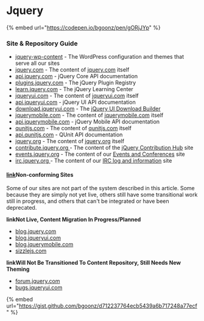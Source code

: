 # Jquery

{% embed url="https://codepen.io/bgoonz/pen/gORjJYp" %}

### Site & Repository Guide

-   [jquery-wp-content](https://github.com/jquery/jquery-wp-content/) - The WordPress configuration and themes that serve all our sites
-   [jquery.com](https://github.com/jquery/jquery.com/) - The content of [jquery.com](http://jquery.com) itself
-   [api.jquery.com](https://github.com/jquery/api.jquery.com/) - jQuery Core API documentation
-   [plugins.jquery.com](https://github.com/jquery/jquery.com/) - The jQuery Plugin Registry
-   [learn.jquery.com](https://github.com/jquery/learn.jquery.com/) - The jQuery Learning Center
-   [jqueryui.com](https://github.com/jquery/jqueryui.com/) - The content of [jqueryui.com](http://jqueryui.com) itself
-   [api.jqueryui.com](https://github.com/jquery/api.jqueryui.com/) - jQuery UI API documentation
-   [download.jqueryui.com](https://github.com/jquery/download.jqueryui.com/) - The [jQuery UI Download Builder](http://download.jqueryui.com)
-   [jquerymobile.com](https://github.com/jquery/jquerymobile.com/) - The content of [jquerymobile.com](http://jquerymobile.com) itself
-   [api.jquerymobile.com](https://github.com/jquery/api.jquerymobile.com/) - jQuery Mobile API documentation
-   [qunitjs.com](https://github.com/jquery/qunitjs.com/) - The content of [qunitjs.com](http://qunitjs.com) itself
-   [api.qunitjs.com](https://github.com/jquery/api.qunitjs.com/) - QUnit API documentation
-   [jquery.org](https://github.com/jquery/jquery.org/) - The content of [jquery.org](http://jquery.org) itself
-   [contribute.jquery.org ](https://github.com/jquery/contribute.jquery.org/)- The content of the [jQuery Contribution Hub](http://contribute.jquery.org) site
-   [events.jquery.org](https://github.com/jquery/events.jquery.org/) - The content of our [Events and Conferences](http://events.jquery.org) site
-   [irc.jquery.org ](https://github.com/jquery/irc.jquery.org/)- The content of our [IRC log and information](http://irc.jquery.org) site

#### [link](http://contribute.jquery.org/web-sites/#non-conforming-sites)Non-conforming Sites

Some of our sites are not part of the system described in this article. Some because they are simply not yet live, others still have some transitional work still in progress, and others that can't be integrated or have been deprecated.

**linkNot Live, Content Migration In Progress/Planned**

-   [blog.jquery.com](http://blog.jquery.com)
-   [blog.jqueryui.com](http://blog.jqueryui.com)
-   [blog.jquerymobile.com](http://blog.jquerymobile.com)
-   [sizzlejs.com](http://sizzlejs.com)

**linkWill Not Be Transitioned To Content Repository, Still Needs New Theming**

-   [forum.jquery.com](http://forum.jquery.com)
-   [bugs.jqueryui.com](http://bugs.jqueryui.com)

{% embed url="https://gist.github.com/bgoonz/d712237764ecb5439a6b717248a77ecf" %}
